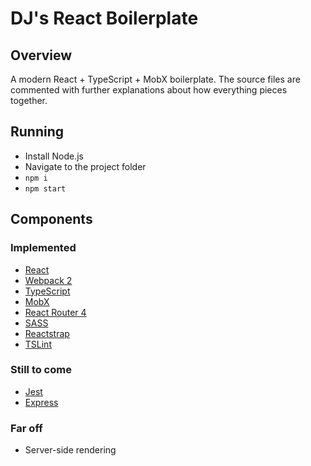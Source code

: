 # DJ's React Boilerplate

## Overview

A modern React + TypeScript + MobX boilerplate.
The source files are commented with further explanations about how everything pieces together.

## Running

- Install Node.js
- Navigate to the project folder
- `npm i`
- `npm start`

## Components

### Implemented

- [React](https://facebook.github.io/react/)
- [Webpack 2](https://webpack.js.org/)
- [TypeScript](https://www.typescriptlang.org/)
- [MobX](https://mobx.js.org/)
- [React Router 4](https://github.com/ReactTraining/react-router)
- [SASS](https://sass-lang.com/)
- [Reactstrap](https://reactstrap.github.io/)
- [TSLint](https://palantir.github.io/tslint/)

### Still to come

- [Jest](https://facebook.github.io/jest/)
- [Express](https://expressjs.com/)

### Far off

- Server-side rendering

